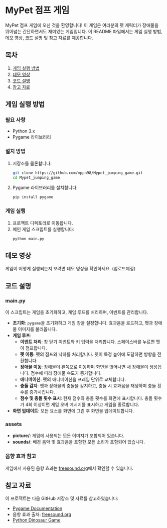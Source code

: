 # MyPet 점프 게임

MyPet 점프 게임에 오신 것을 환영합니다! 이 게임은 여러분의 펫 캐릭터가 장애물을 뛰어넘는 간단하면서도 재미있는 게임입니다. 이 README 파일에서는 게임 실행 방법, 데모 영상, 코드 설명 및 참고 자료를 제공합니다.

## 목차
1. [게임 실행 방법](#게임-실행-방법)
2. [데모 영상](#데모-영상)
3. [코드 설명](#코드-설명)
4. [참고 자료](#참고-자료)

## 게임 실행 방법

### 필요 사항
- Python 3.x
- Pygame 라이브러리

### 설치 방법
1. 저장소를 클론합니다:
    ```bash
    git clone https://github.com/mppn98/Mypet_jumping_game.git
    cd Mypet_jumping_game
    ```
2. Pygame 라이브러리를 설치합니다:
    ```bash
    pip install pygame
    ```

### 게임 실행
1. 프로젝트 디렉토리로 이동합니다.
2. 메인 게임 스크립트를 실행합니다:
    ```bash
    python main.py
    ```

## 데모 영상
게임이 어떻게 실행되는지 보려면 데모 영상을 확인하세요. 
(업로드예정)

## 코드 설명

### main.py
이 스크립트는 게임을 초기화하고, 게임 루프를 처리하며, 이벤트를 관리합니다.

- **초기화**: `pygame`을 초기화하고 게임 창을 설정합니다. 효과음을 로드하고, 펫과 장애물 이미지를 불러옵니다.
- **게임 루프**: 
  - **이벤트 처리**: 창 닫기 이벤트와 키 입력을 처리합니다. 스페이스바를 누르면 펫이 점프합니다.
  - **펫 이동**: 펫의 점프와 낙하를 처리합니다. 펫이 특정 높이에 도달하면 방향을 전환합니다.
  - **장애물 이동**: 장애물이 왼쪽으로 이동하며 화면을 벗어나면 새 장애물이 생성됩니다. 점수에 따라 장애물 속도가 증가합니다.
  - **애니메이션**: 펫의 애니메이션을 프레임 단위로 교체합니다.
  - **충돌 감지**: 펫과 장애물의 충돌을 감지하고, 충돌 시 효과음을 재생하며 충돌 횟수를 증가시킵니다.
  - **점수 및 충돌 횟수 표시**: 현재 점수와 충돌 횟수를 화면에 표시합니다. 충돌 횟수가 4회 이상이면 게임 오버 메시지를 표시하고 게임을 종료합니다.
- **화면 업데이트**: 모든 요소를 화면에 그린 후 화면을 업데이트합니다.


### assets
- **picture/**: 게임에 사용되는 모든 이미지가 포함되어 있습니다.
- **sounds/**: 배경 음악 및 효과음을 포함한 모든 소리가 포함되어 있습니다.

### 음향 효과 참고
게임에서 사용된 음향 효과는 [freesound.org](https://freesound.org)에서 확인할 수 있습니다.

## 참고 자료
이 프로젝트는 다음 GitHub 저장소 및 자료를 참고하였습니다:
- [Pygame Documentation](https://www.pygame.org/docs/)
- 음향 효과 출처: [freesound.org](https://freesound.org)
- [Python Dinosaur Game](https://github.com/BlockDMask/Python_dinosaur_game/tree/master)
